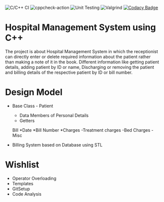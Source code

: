 ![C/C++ CI](https://github.com/99002519/Miniproject_Cpp/workflows/C/C++%20CI/badge.svg?branch=main)
![cppcheck-action](https://github.com/99002519/Miniproject_Cpp/workflows/cppcheck-action/badge.svg?branch=main)
![Unit Testing](https://github.com/99002519/Miniproject_Cpp/workflows/Unit%20Testing/badge.svg)
![Valgrind](https://github.com/99002519/Miniproject_Cpp/workflows/Valgrind/badge.svg)
[![Codacy Badge](https://api.codacy.com/project/badge/Grade/11b277d4d9794eb5bb90af937229b16b)](https://app.codacy.com/gh/99002519/Miniproject_Cpp?utm_source=github.com&utm_medium=referral&utm_content=99002519/Miniproject_Cpp&utm_campaign=Badge_Grade)

# Hospital Management System using C++
The project is about Hospital Management System in which the receptionist can directly enter or delete required information about the patient rather than making a note of it in the book. 
Different information like getting patient details, adding patient by ID or name, Discharging or removing the patient and billing details of the respective patient by ID or bill number.

# Design Model
* Base Class - Patient 
    * Data Members of Personal Details
    * Getters
 
    Bill
    *Date
    *Bill Number
    *Charges
        -Treatment charges
        -Bed Charges
        -Misc 

* Billing System based on Database using STL

# Wishlist
* Operator Overloading
* Templates
* GitSetup
* Code Analysis
